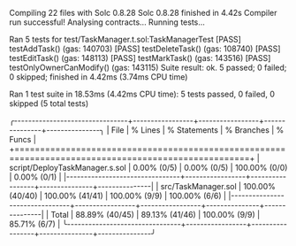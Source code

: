 Compiling 22 files with Solc 0.8.28
Solc 0.8.28 finished in 4.42s
Compiler run successful!
Analysing contracts...
Running tests...

Ran 5 tests for test/TaskManager.t.sol:TaskManagerTest
[PASS] testAddTask() (gas: 140703)
[PASS] testDeleteTask() (gas: 108740)
[PASS] testEditTask() (gas: 148113)
[PASS] testMarkTask() (gas: 143516)
[PASS] testOnlyOwnerCanModify() (gas: 143115)
Suite result: ok. 5 passed; 0 failed; 0 skipped; finished in 4.42ms (3.74ms CPU time)

Ran 1 test suite in 18.53ms (4.42ms CPU time): 5 tests passed, 0 failed, 0 skipped (5 total tests)

╭--------------------------------+-----------------+-----------------+---------------+---------------╮
| File                           | % Lines         | % Statements    | % Branches    | % Funcs       |
+====================================================================================================+
| script/DeployTaskManager.s.sol | 0.00% (0/5)     | 0.00% (0/5)     | 100.00% (0/0) | 0.00% (0/1)   |
|--------------------------------+-----------------+-----------------+---------------+---------------|
| src/TaskManager.sol            | 100.00% (40/40) | 100.00% (41/41) | 100.00% (9/9) | 100.00% (6/6) |
|--------------------------------+-----------------+-----------------+---------------+---------------|
| Total                          | 88.89% (40/45)  | 89.13% (41/46)  | 100.00% (9/9) | 85.71% (6/7)  |
╰--------------------------------+-----------------+-----------------+---------------+---------------╯
